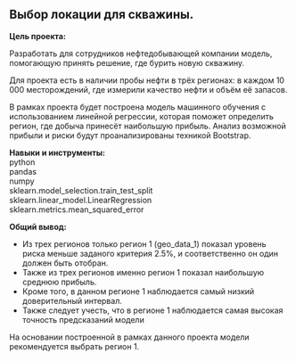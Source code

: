 ## Выбор локации для скважины.
**Цель проекта:**  

Разработать для сотрудников нефтедобывающей компании модель, помогающую принять решение, где бурить новую скважину.

Для проекта есть в наличии пробы нефти в трёх регионах: в каждом 10 000 месторождений, где измерили качество нефти и объём её запасов.

В рамках проекта будет построена модель машинного обучения с использованием линейной регрессии, которая поможет определить регион, где добыча принесёт наибольшую прибыль. Анализ возможной прибыли и риски будут проанализированы техникой Bootstrap.

**Навыки и инструменты:**  
python  
pandas  
numpy  
sklearn.model_selection.train_test_split  
sklearn.linear_model.LinearRegression  
sklearn.metrics.mean_squared_error  

**Общий вывод:**
- Из трех регионов только регион 1 (geo_data_1) показал уровень риска меньше заданого критерия 2.5%, и соответственно он один должен быть отобран.
- Также из трех регионов именно регион 1 показал наибольшую среднюю прибыль.
- Кроме того, в данном регионе 1 наблюдается самый низкий доверительный интервал.
- Также следует учесть, что в регионе 1 наблюдается самая высокая точность предсказаний модели

На основании построенной в рамках данного проекта модели рекомендуется выбрать регион 1.
